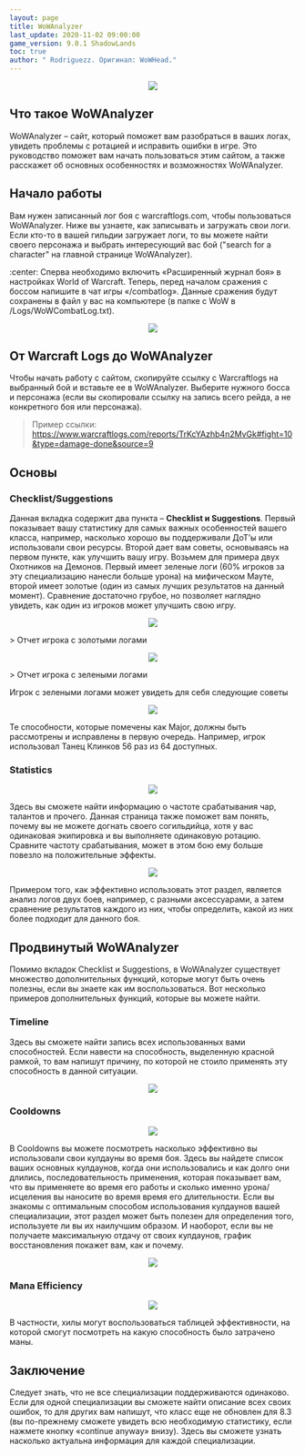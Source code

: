 ```yaml
---
layout: page
title: WoWAnalyzer
last_update: 2020-11-02 09:00:00
game_version: 9.0.1 ShadowLands
toc: true
author: " Rodriguezz. Оригинал: WoWHead."
---
```


<p align="center" width="100%"> <img src="{{ site.url }}/assets/img/guide/wowanalyzer/wowanalyzer.png"> </p>

## Что такое WoWAnalyzer

WoWAnalyzer – сайт, который поможет вам разобраться в ваших логах, увидеть проблемы с ротацией и исправить ошибки в игре. Это руководство поможет вам начать пользоваться этим сайтом, а также расскажет об основных особенностях и возможностях WoWAnalyzer.

## Начало работы

Вам нужен записанный лог боя с warcraftlogs.com, чтобы пользоваться WoWAnalyzer. Ниже вы узнаете, как записывать и загружать свои логи. Если кто-то в вашей гильдии загружает логи, то вы можете найти своего персонажа и выбрать интересующий вас бой ("search for a character" на главной странице WoWAnalyzer).

:center: Сперва необходимо включить «Расширенный журнал боя» в настройках World of Warcraft. Теперь, перед началом сражения с боссом напишите в чат игры «/combatlog». Данные сражения будут сохранены в файл у вас на компьютере (в папке с WoW в /Logs/WoWCombatLog.txt).

<p align="center" width="100%"> <img src="{{ site.url }}/assets/img/guide/wowanalyzer/wowanalyzer1.png"> </p>

## От Warcraft Logs до WoWAnalyzer

Чтобы начать работу с сайтом, скопируйте ссылку с Warcraftlogs на выбранный бой и вставьте ее в WoWAnalyzer. Выберите нужного босса и персонажа (если вы скопировали ссылку на запись всего рейда, а не конкретного боя или персонажа).

> Пример cсылки: https://www.warcraftlogs.com/reports/TrKcYAzhb4n2MvGk#fight=10&type=damage-done&source=9

## Основы

### Checklist/Suggestions

Данная вкладка содержит два пункта – **Checklist и Suggestions**. Первый показывает вашу статистику для самых важных особенностей вашего класса, например, насколько хорошо вы поддерживали ДоТ’ы или использовали свои ресурсы. Второй дает вам советы, основываясь на первом пункте, как улучшить вашу игру.
Возьмем для примера двух Охотников на Демонов. Первый имеет зеленые логи (60% игроков за эту специализацию нанесли больше урона) на мифическом Мауте, второй имеет золотые (один из самых лучших результатов на данный момент). Сравнение достаточно грубое, но позволяет наглядно увидеть, как один из игроков может улучшить свою игру.

<p align="center" width="100%"> <img src="{{ site.url }}/assets/img/guide/wowanalyzer/pic1.png"> </p>
> Отчет игрока с золотыми логами

<p align="center" width="100%"> <img src="{{ site.url }}/assets/img/guide/wowanalyzer/pic2.png"> </p>
> Отчет игрока с зелеными логами

Игрок с зелеными логами может увидеть для себя следующие советы

<p align="center" width="100%"> <img src="{{ site.url }}/assets/img/guide/wowanalyzer/pic3.png"> </p>

Те способности, которые помечены как Major, должны быть рассмотрены и исправлены в первую очередь. Например, игрок использовал Танец Клинков 56 раз из 64 доступных.

### Statistics

<p align="center" width="100%"> <img src="{{ site.url }}/assets/img/guide/wowanalyzer/pic4.png"> </p>

Здесь вы сможете найти информацию о частоте срабатывания чар, талантов и прочего. Данная страница также поможет вам понять, почему вы не можете догнать своего согильдийца, хотя у вас одинаковая экипировка и вы выполняете одинаковую ротацию. Сравните частоту срабатывания, может в этом бою ему больше повезло на положительные эффекты.

<p align="center" width="100%"> <img src="{{ site.url }}/assets/img/guide/wowanalyzer/pic5.png"> </p>

Примером того, как эффективно использовать этот раздел, является анализ логов двух боев, например, с разными аксессуарами, а затем сравнение результатов каждого из них, чтобы определить, какой из них более подходит для данного боя.

## Продвинутый WoWAnalyzer

Помимо вкладок Checklist и Suggestions, в WoWAnalyzer существует множество дополнительных функций, которые могут быть очень полезны, если вы знаете как им воспользоваться. Вот несколько примеров дополнительных функций, которые вы можете найти.

### Timeline

Здесь вы сможете найти запись всех использованных вами способностей. Если навести на способность, выделенную красной рамкой, то вам напишут причину, по которой не стоило применять эту способность в данной ситуации.

<p align="center" width="100%"> <img src="{{ site.url }}/assets/img/guide/wowanalyzer/tl1.png"> </p>

### Cooldowns

<p align="center" width="100%"> <img src="{{ site.url }}/assets/img/guide/wowanalyzer/cd1.png"> </p>

В Cooldowns вы можете посмотреть насколько эффективно вы использовали свои кулдауны во время боя. Здесь вы найдете список ваших основных кулдаунов, когда они использовались и как долго они длились, последовательность применения, которая показывает вам, что вы применяете во время его работы и сколько именно урона/исцеления вы наносите во время время его длительности. Если вы знакомы с оптимальным способом использования кулдаунов вашей специализации, этот раздел может быть полезен для определения того, используете ли вы их наилучшим образом. И наоборот, если вы не получаете максимальную отдачу от своих кулдаунов, график восстановления покажет вам, как и почему.

<p align="center" width="100%"> <img src="{{ site.url }}/assets/img/guide/wowanalyzer/cd2.png"> </p>

### Mana Efficiency

<p align="center" width="100%"> <img src="{{ site.url }}/assets/img/guide/wowanalyzer/mana.png"> </p>

В частности, хилы могут воспользоваться таблицей эффективности, на которой смогут посмотреть на какую способность было затрачено маны.

## Заключение

Следует знать, что не все специализации поддерживаются одинаково. Если для одной специализации вы сможете найти описание всех своих ошибок, то для других вам напишут, что класс еще не обновлен для 8.3 (вы по-прежнему сможете увидеть всю необходимую статистику, если нажмете кнопку «continue anyway» внизу). Здесь вы сможете узнать насколько актуальна информация для каждой специализации.
















